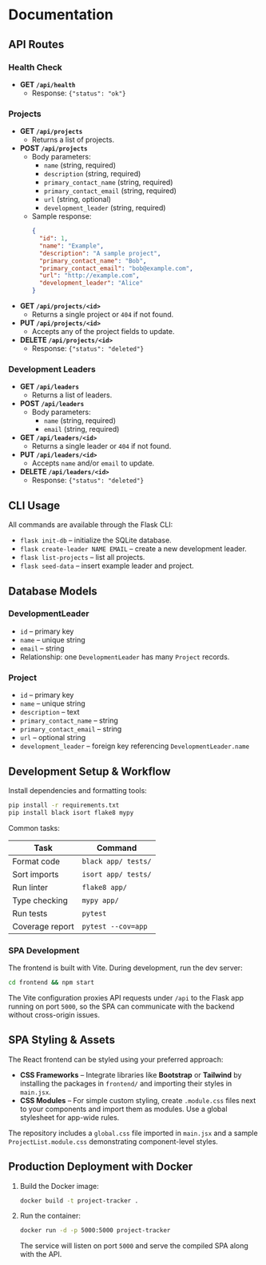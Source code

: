 # Documentation

## API Routes

### Health Check
- **GET `/api/health`**
  - Response: `{"status": "ok"}`

### Projects
- **GET `/api/projects`**
  - Returns a list of projects.
- **POST `/api/projects`**
  - Body parameters:
    - `name` (string, required)
    - `description` (string, required)
    - `primary_contact_name` (string, required)
    - `primary_contact_email` (string, required)
    - `url` (string, optional)
    - `development_leader` (string, required)
  - Sample response:
    ```json
    {
      "id": 1,
      "name": "Example",
      "description": "A sample project",
      "primary_contact_name": "Bob",
      "primary_contact_email": "bob@example.com",
      "url": "http://example.com",
      "development_leader": "Alice"
    }
    ```
- **GET `/api/projects/<id>`**
  - Returns a single project or `404` if not found.
- **PUT `/api/projects/<id>`**
  - Accepts any of the project fields to update.
- **DELETE `/api/projects/<id>`**
  - Response: `{"status": "deleted"}`

### Development Leaders
- **GET `/api/leaders`**
  - Returns a list of leaders.
- **POST `/api/leaders`**
  - Body parameters:
    - `name` (string, required)
    - `email` (string, required)
- **GET `/api/leaders/<id>`**
  - Returns a single leader or `404` if not found.
- **PUT `/api/leaders/<id>`**
  - Accepts `name` and/or `email` to update.
- **DELETE `/api/leaders/<id>`**
  - Response: `{"status": "deleted"}`

## CLI Usage

All commands are available through the Flask CLI:

- `flask init-db` – initialize the SQLite database.
- `flask create-leader NAME EMAIL` – create a new development leader.
- `flask list-projects` – list all projects.
- `flask seed-data` – insert example leader and project.

## Database Models

### DevelopmentLeader
- `id` – primary key
- `name` – unique string
- `email` – string
- Relationship: one `DevelopmentLeader` has many `Project` records.

### Project
- `id` – primary key
- `name` – unique string
- `description` – text
- `primary_contact_name` – string
- `primary_contact_email` – string
- `url` – optional string
- `development_leader` – foreign key referencing `DevelopmentLeader.name`

## Development Setup & Workflow

Install dependencies and formatting tools:

```bash
pip install -r requirements.txt
pip install black isort flake8 mypy
```

Common tasks:

| Task            | Command                   |
|-----------------|---------------------------|
| Format code     | `black app/ tests/`       |
| Sort imports    | `isort app/ tests/`       |
| Run linter      | `flake8 app/`             |
| Type checking   | `mypy app/`               |
| Run tests       | `pytest`                  |
| Coverage report | `pytest --cov=app`        |


### SPA Development

The frontend is built with Vite. During development, run the dev server:

```bash
cd frontend && npm start
```

The Vite configuration proxies API requests under `/api` to the Flask app
running on port `5000`, so the SPA can communicate with the backend without
cross-origin issues.

## SPA Styling & Assets

The React frontend can be styled using your preferred approach:

- **CSS Frameworks** – Integrate libraries like **Bootstrap** or **Tailwind** by
  installing the packages in `frontend/` and importing their styles in
  `main.jsx`.
- **CSS Modules** – For simple custom styling, create `.module.css` files next
  to your components and import them as modules. Use a global stylesheet for
  app-wide rules.

The repository includes a `global.css` file imported in `main.jsx` and a sample
`ProjectList.module.css` demonstrating component-level styles.

## Production Deployment with Docker

1. Build the Docker image:

   ```bash
   docker build -t project-tracker .
   ```

2. Run the container:

   ```bash
   docker run -d -p 5000:5000 project-tracker
   ```

   The service will listen on port `5000` and serve the compiled SPA along with the API.


